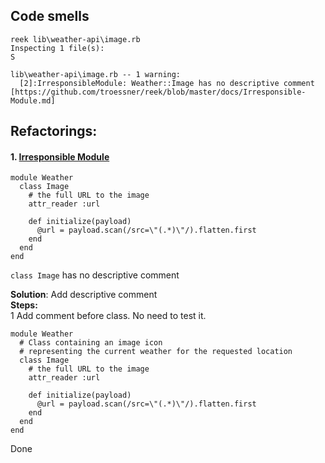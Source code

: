 ## Code smells

    reek lib\weather-api\image.rb
    Inspecting 1 file(s):
    S
    
    lib\weather-api\image.rb -- 1 warning:
      [2]:IrresponsibleModule: Weather::Image has no descriptive comment [https://github.com/troessner/reek/blob/master/docs/Irresponsible-Module.md]

## Refactorings:

#### 1. [Irresponsible Module](https://github.com/troessner/reek/blob/master/docs/Irresponsible-Module.md)
    
    module Weather
      class Image
        # the full URL to the image
        attr_reader :url
    
        def initialize(payload)
          @url = payload.scan(/src=\"(.*)\"/).flatten.first
        end
      end
    end
    
`class Image` has no descriptive comment

**Solution**: Add descriptive comment  
**Steps:**  
1 Add comment before class. No need to test it.

    module Weather
      # Class containing an image icon
      # representing the current weather for the requested location
      class Image
        # the full URL to the image
        attr_reader :url
    
        def initialize(payload)
          @url = payload.scan(/src=\"(.*)\"/).flatten.first
        end
      end
    end

Done
